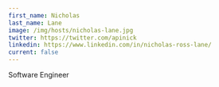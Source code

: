 ```yaml
---
first_name: Nicholas
last_name: Lane
image: /img/hosts/nicholas-lane.jpg
twitter: https://twitter.com/apinick
linkedin: https://www.linkedin.com/in/nicholas-ross-lane/
current: false
---
```

Software Engineer
